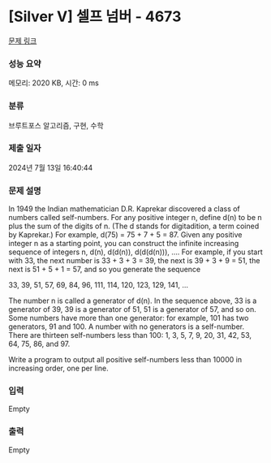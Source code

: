 # [Silver V] 셀프 넘버 - 4673 

[문제 링크](https://www.acmicpc.net/problem/4673) 

### 성능 요약

메모리: 2020 KB, 시간: 0 ms

### 분류

브루트포스 알고리즘, 구현, 수학

### 제출 일자

2024년 7월 13일 16:40:44

### 문제 설명

<p>In 1949 the Indian mathematician D.R. Kaprekar discovered a class of numbers called self-numbers. For any positive integer n, define d(n) to be n plus the sum of the digits of n. (The d stands for digitadition, a term coined by Kaprekar.) For example, d(75) = 75 + 7 + 5 = 87. Given any positive integer n as a starting point, you can construct the infinite increasing sequence of integers n, d(n), d(d(n)), d(d(d(n))), .... For example, if you start with 33, the next number is 33 + 3 + 3 = 39, the next is 39 + 3 + 9 = 51, the next is 51 + 5 + 1 = 57, and so you generate the sequence</p>

<p>33, 39, 51, 57, 69, 84, 96, 111, 114, 120, 123, 129, 141, ...</p>

<p>The number n is called a generator of d(n). In the sequence above, 33 is a generator of 39, 39 is a generator of 51, 51 is a generator of 57, and so on. Some numbers have more than one generator: for example, 101 has two generators, 91 and 100. A number with no generators is a self-number. There are thirteen self-numbers less than 100: 1, 3, 5, 7, 9, 20, 31, 42, 53, 64, 75, 86, and 97.</p>

<p>Write a program to output all positive self-numbers less than 10000 in increasing order, one per line.</p>

### 입력 

 Empty

### 출력 

 Empty

